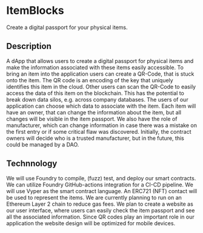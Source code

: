 # ItemBlocks
Create a digital passport for your physical items.

## Description

A dApp that allows users to create a digital passport for physical items and make the information associated with these items easily accessible.
To bring an item into the application users can create a QR-Code, that is stuck onto the item. The QR code is an encoding of the key that uniquely identifies this item in the cloud. Other users can scan the QR-Code to easily access the data of this item on the blockchain. This has the potential to break down data silos, e.g. across company databases.
The users of our application can choose which data to associate with the item.
Each item will have an owner, that can change the information about the item, but all changes will be visible in the item passport.
We also have the role of manufacturer, which can change information in case there was a mistake on the first entry or if some critical flaw was discovered. Initially, the contract owners will decide who is a trusted manufacturer, but in the future, this could be managed by a DAO.

## Technnology

We will use Foundry to compile, (fuzz) test, and deploy our smart contracts.
We can utilize Foundry GitHub-actions integration for a CI-CD pipeline.
We will use Vyper as the smart contract language.
An ERC721 (NFT) contact will be used to represent the items.
We are currently planning to run on an Ethereum Layer 2 chain to reduce gas fees.
We plan to create a website as our user interface, where users can easily check the item passport and see all the associated information. Since QR codes play an important role in our application the website design will be optimized for mobile devices.
